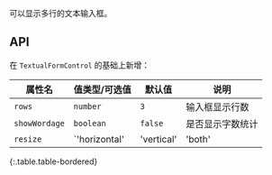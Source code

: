 可以显示多行的文本输入框。

## API

在 `TextualFormControl` 的基础上新增：

| 属性名 | 值类型/可选值 | 默认值 | 说明 |
| --- | --- | --- | --- |
| `rows` | `number` | `3` | 输入框显示行数 |
| `showWordage` | `boolean` | `false` | 是否显示字数统计 |
| `resize` | `'horizontal' | 'vertical' | 'both' | 'none'` | - | 对用户可调整输入区域大小进行控制 |
{:.table.table-bordered}
